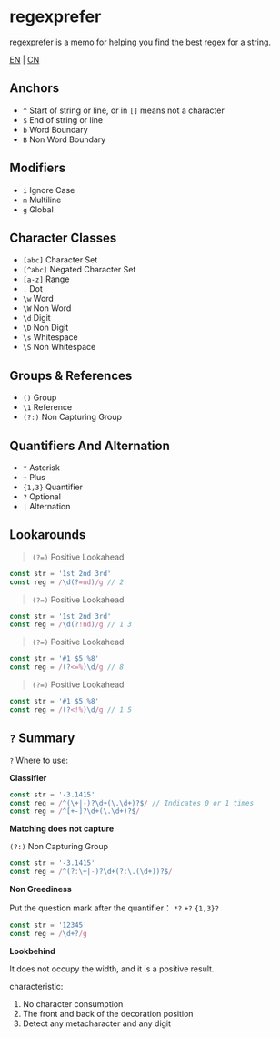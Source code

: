 # regexprefer

regexprefer is a memo for helping you find the best regex for a string.

[EN](./README.md) | [CN](./README_CN.md)

## Anchors

* `^` Start of string or line, or in `[]` means not a character
* `$` End of string or line
* `b` Word Boundary
* `B` Non Word Boundary

## Modifiers

* `i` Ignore Case
* `m` Multiline
* `g` Global

## Character Classes

* `[abc]` Character Set
* `[^abc]` Negated Character Set 
* `[a-z]` Range
* `.` Dot 
* `\w` Word
* `\W` Non Word
* `\d` Digit
* `\D` Non Digit
* `\s` Whitespace
* `\S` Non Whitespace

## Groups & References

* `()` Group
* `\1` Reference
* `(?:)` Non Capturing Group

## Quantifiers And Alternation

* `*` Asterisk
* `+` Plus
* `{1,3}` Quantifier
* `?` Optional
* `|` Alternation

## Lookarounds

> `(?=)` Positive Lookahead


```js
const str = '1st 2nd 3rd'
const reg = /\d(?=nd)/g // 2
```

> `(?=)` Positive Lookahead

```js
const str = '1st 2nd 3rd'
const reg = /\d(?!nd)/g // 1 3 
```

> `(?=)` Positive Lookahead

```js
const str = '#1 $5 %8'
const reg = /(?<=%)\d/g // 8 
```

> `(?=)` Positive Lookahead

```js
const str = '#1 $5 %8'
const reg = /(?<!%)\d/g // 1 5 
```

## `?` Summary 

`?` Where to use:

**Classifier**

```js
const str = '-3.1415'
const reg = /^(\+|-)?\d+(\.\d+)?$/ // Indicates 0 or 1 times 
const reg = /^[+-]?\d+(\.\d+)?$/
```

**Matching does not capture**

`(?:)` Non Capturing Group

```js
const str = '-3.1415'
const reg = /^(?:\+|-)?\d+(?:\.(\d+))?$/
```
**Non Greediness**

Put the question mark after the quantifier： `*?` `+?` `{1,3}?`

```js
const str = '12345'
const reg = /\d+?/g
```
**Lookbehind**

It does not occupy the width, and it is a positive result.

characteristic:
1. No character consumption
2. The front and back of the decoration position
3. Detect any metacharacter and any digit
